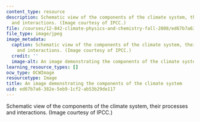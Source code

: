 ```yaml
---
content_type: resource
description: Schematic view of the components of the climate system, their processes
  and interactions. (Image courtesy of IPCC.)
file: /courses/12-842-climate-physics-and-chemistry-fall-2008/ed67b7a6382e5eb91cf2ab53b29de117_12-842f08.jpg
file_type: image/jpeg
image_metadata:
  caption: Schematic view of the components of the climate system, their processes
    and interactions. (Image courtesy of IPCC.)
  credit: ''
  image-alt: An image demonstrating the components of the climate system.
learning_resource_types: []
ocw_type: OCWImage
resourcetype: Image
title: An image demonstrating the components of the climate system
uid: ed67b7a6-382e-5eb9-1cf2-ab53b29de117
---
```

Schematic view of the components of the climate system, their processes and interactions. (Image courtesy of IPCC.)

